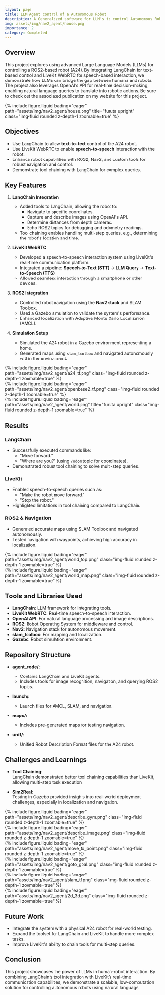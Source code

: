 ```yaml
---
layout: page
title: LLM Agent control of a Autonomous Robot
description: A Generalized software for LLM's to control Autonomous Robots using Langchain and webRTC based Realtime Communication
img: assets/img/nav2_agent/house.png
importance: 2
category: Completed
---
```


## Overview

This project explores using advanced Large Language Models (LLMs) for controlling a ROS2-based robot (A24). By integrating LangChain for text-based control and LiveKit WebRTC for speech-based interaction, we demonstrate how LLMs can bridge the gap between humans and robots. The project also leverages OpenAI’s API for real-time decision-making, enabling natural language queries to translate into robotic actions. Be sure to check out the associated publication on my website for this project.

<div class="row">
    <div class="col-sm mt-3 mt-md-0">
        {% include figure.liquid loading="eager" path="assets/img/nav2_agent/house.png" title="furuta upright" class="img-fluid rounded z-depth-1 zoomable=true" %}
    </div>
</div>

## Objectives

- Use LangChain to allow **text-to-text** control of the A24 robot.  
- Use LiveKit WebRTC to enable **speech-to-speech** interaction with the robot.  
- Enhance robot capabilities with ROS2, Nav2, and custom tools for robust navigation and control.  
- Demonstrate tool chaining with LangChain for complex queries.

## Key Features

1. **LangChain Integration**  
   - Added tools to LangChain, allowing the robot to:  
     - Navigate to specific coordinates.  
     - Capture and describe images using OpenAI's API.  
     - Determine distances from depth cameras.  
     - Echo ROS2 topics for debugging and odometry readings.  
   - Tool chaining enables handling multi-step queries, e.g., determining the robot's location and time.  

2. **LiveKit WebRTC**  
   - Developed a speech-to-speech interaction system using LiveKit's real-time communication platform.  
   - Integrated a pipeline: **Speech-to-Text (STT)** → **LLM Query** → **Text-to-Speech (TTS)**.  
   - Allowed seamless interaction through a smartphone or other devices.  

3. **ROS2 Integration**  
   - Controlled robot navigation using the **Nav2 stack** and SLAM Toolbox.  
   - Used a Gazebo simulation to validate the system's performance.  
   - Enhanced localization with Adaptive Monte Carlo Localization (AMCL).  

4. **Simulation Setup**  
   - Simulated the A24 robot in a Gazebo environment representing a home.  
   - Generated maps using `slam_toolbox` and navigated autonomously within the environment.

<div class="row mt-3">
    <div class="col-sm mt-3 mt-md-0">
        {% include figure.liquid loading="eager" path="assets/img/nav2_agent/a24_tf.png" class="img-fluid rounded z-depth-1 zoomable=true" %}
    </div>
    <div class="col-sm mt-3 mt-md-0">
        {% include figure.liquid loading="eager" path="assets/img/nav2_agent/openbase2_tf.png" class="img-fluid rounded z-depth-1 zoomable=true" %}
    </div>
</div>

<div class="row">
    <div class="col-sm mt-3 mt-md-0">
        {% include figure.liquid loading="eager" path="assets/img/nav2_agent/world.png" title="furuta upright" class="img-fluid rounded z-depth-1 zoomable=true" %}
    </div>
</div>

## Results

### LangChain
- Successfully executed commands like:
  - "Move forward."
  - "Where are you?" (using `/odom` topic for coordinates).
- Demonstrated robust tool chaining to solve multi-step queries.

### LiveKit
- Enabled speech-to-speech queries such as:
  - "Make the robot move forward."
  - "Stop the robot."
- Highlighted limitations in tool chaining compared to LangChain.

### ROS2 & Navigation
- Generated accurate maps using SLAM Toolbox and navigated autonomously.  
- Tested navigation with waypoints, achieving high accuracy in localization.

<div class="row mt-3">
    <div class="col-sm mt-3 mt-md-0">
        {% include figure.liquid loading="eager" path="assets/img/nav2_agent/world_top.png" class="img-fluid rounded z-depth-1 zoomable=true" %}
    </div>
    <div class="col-sm mt-3 mt-md-0">
        {% include figure.liquid loading="eager" path="assets/img/nav2_agent/world_map.png" class="img-fluid rounded z-depth-1 zoomable=true" %}
    </div>
</div>

## Tools and Libraries Used

- **LangChain**: LLM framework for integrating tools.  
- **LiveKit WebRTC**: Real-time speech-to-speech interaction.  
- **OpenAI API**: For natural language processing and image descriptions.  
- **ROS2**: Robot Operating System for middleware and control.  
- **Nav2**: Navigation stack for autonomous movement.  
- **slam_toolbox**: For mapping and localization.  
- **Gazebo**: Robot simulation environment.  

## Repository Structure

- **agent_code/**:  
  - Contains LangChain and LiveKit agents.  
  - Includes tools for image recognition, navigation, and querying ROS2 topics.  

- **launch/**:  
  - Launch files for AMCL, SLAM, and navigation.  

- **maps/**:  
  - Includes pre-generated maps for testing navigation.  

- **urdf/**:  
  - Unified Robot Description Format files for the A24 robot.  

## Challenges and Learnings

- **Tool Chaining**:  
  LangChain demonstrated better tool chaining capabilities than LiveKit, allowing multi-step task execution.  

- **Sim2Real**:  
  Testing in Gazebo provided insights into real-world deployment challenges, especially in localization and navigation.

<div class="row mt-3">
    <div class="col-sm mt-3 mt-md-0">
        {% include figure.liquid loading="eager" path="assets/img/nav2_agent/describe_gym.png" class="img-fluid rounded z-depth-1 zoomable=true" %}
    </div>
    <div class="col-sm mt-3 mt-md-0">
        {% include figure.liquid loading="eager" path="assets/img/nav2_agent/describe_image.png" class="img-fluid rounded z-depth-1 zoomable=true" %}
    </div>
</div>
<div class="row mt-3">
    <div class="col-sm mt-3 mt-md-0">
        {% include figure.liquid loading="eager" path="assets/img/nav2_agent/move_to_point.png" class="img-fluid rounded z-depth-1 zoomable=true" %}
    </div>
    <div class="col-sm mt-3 mt-md-0">
        {% include figure.liquid loading="eager" path="assets/img/nav2_agent/goto_goal.png" class="img-fluid rounded z-depth-1 zoomable=true" %}
    </div>
</div>

<div class="row mt-3">
    <div class="col-sm mt-3 mt-md-0">
        {% include figure.liquid loading="eager" path="assets/img/nav2_agent/slam_tf.png" class="img-fluid rounded z-depth-1 zoomable=true" %}
    </div>
    <div class="col-sm mt-3 mt-md-0">
        {% include figure.liquid loading="eager" path="assets/img/nav2_agent/2d_3d.png" class="img-fluid rounded z-depth-1 zoomable=true" %}
    </div>
</div>

## Future Work

- Integrate the system with a physical A24 robot for real-world testing.  
- Expand the toolset for LangChain and LiveKit to handle more complex tasks.  
- Improve LiveKit's ability to chain tools for multi-step queries.

## Conclusion

This project showcases the power of LLMs in human-robot interaction. By combining LangChain’s tool integration with LiveKit’s real-time communication capabilities, we demonstrate a scalable, low-computation solution for controlling autonomous robots using natural language.
